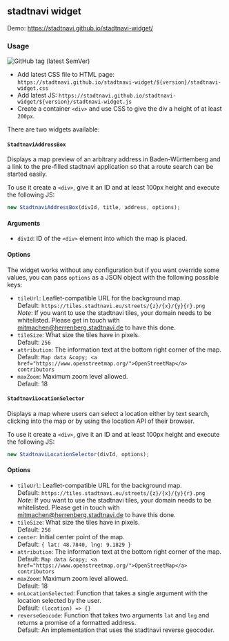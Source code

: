 ## stadtnavi widget

Demo: https://stadtnavi.github.io/stadtnavi-widget/

### Usage

![GitHub tag (latest SemVer)](https://img.shields.io/github/v/tag/stadtnavi/stadtnavi-widget?label=latest%20version)

- Add latest CSS file to HTML page: `https://stadtnavi.github.io/stadtnavi-widget/${version}/stadtnavi-widget.css`
- Add latest JS: `https://stadtnavi.github.io/stadtnavi-widget/${version}/stadtnavi-widget.js`
- Create a container `<div>` and use CSS to give the div a height of at least `200px`.

There are two widgets available:

#### `StadtnaviAddressBox`

Displays a map preview of an arbitrary address in Baden-Württemberg and a link
to the pre-filled stadtnavi application so that a route search can be started easily.

To use it create a `<div>`, give it an ID and at least 100px height and execute the following JS:
```js
new StadtnaviAddressBox(divId, title, address, options);
```

#### Arguments

- `divId`: ID of the `<div>` element into which the map is placed.

#### Options

The widget works without any configuration but if you want override some values, you 
can pass `options` as a JSON object with the following possible keys:

- `tileUrl`: Leaflet-compatible URL for the background map.  
  Default: `https://tiles.stadtnavi.eu/streets/{z}/{x}/{y}{r}.png`  
  *Note*: If you want to use the stadtnavi tiles, your domain needs to be whitelisted. Please get in touch with
  mitmachen@herrenberg.stadtnavi.de to have this done.
- `tileSize`: What size the tiles have in pixels.  
  Default: `256`
- `attribution`: The information text at the bottom right corner of the map.  
  Default: `Map data &copy; <a href="https://www.openstreetmap.org/">OpenStreetMap</a> contributors`
- `maxZoom`: Maximum zoom level allowed.  
  Default: 18

#### `StadtnaviLocationSelector`

Displays a map where users can select a location either by text search, clicking 
into the map or by using the location API of their browser.

To use it create a `<div>`, give it an ID and at least 100px height and execute the following JS:
```js
new StadtnaviLocationSelector(divId, options);
```

#### Options

- `tileUrl`: Leaflet-compatible URL for the background map.  
  Default: `https://tiles.stadtnavi.eu/streets/{z}/{x}/{y}{r}.png`  
  *Note*: If you want to use the stadtnavi tiles, your domain needs to be whitelisted. Please get in touch with
  mitmachen@herrenberg.stadtnavi.de to have this done.
- `tileSize`: What size the tiles have in pixels.  
  Default: `256`
- `center`: Initial center point of the map.  
  Default: `{ lat: 48.7840, lng: 9.1829 }`
- `attribution`: The information text at the bottom right corner of the map.  
  Default: `Map data &copy; <a href="https://www.openstreetmap.org/">OpenStreetMap</a> contributors`
- `maxZoom`: Maximum zoom level allowed.  
  Default: 18
- `onLocationSelected`: Function that takes a single argument with the location selected by the user.  
  Default: `(location) => {}`
- `reverseGeocode`: Function that takes two arguments `lat` and `lng` and returns a promise of a formatted address.  
  Default: An implementation that uses the stadtnavi reverse geocoder.
